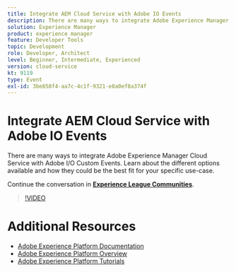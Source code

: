 ```yaml
---
title: Integrate AEM Cloud Service with Adobe IO Events
description: There are many ways to integrate Adobe Experience Manager Cloud Service with Adobe I/O Custom Events. Learn about the different options available and how they could be the best fit for your specific use-case.
solution: Experience Manager
product: experience manager
feature: Developer Tools
topic: Development
role: Developer, Architect
level: Beginner, Intermediate, Experienced
version: cloud-service
kt: 9119
type: Event
exl-id: 3be858f4-aa7c-4c1f-9321-e8a0ef8a374f
---
```

# Integrate AEM Cloud Service with Adobe IO Events

There are many ways to integrate Adobe Experience Manager Cloud Service with Adobe I/O Custom Events. Learn about the different options available and how they could be the best fit for your specific use-case.

Continue the conversation in **[Experience League Communities](https://adobe.ly/3ij0O1W)**.

>[!VIDEO](https://video.tv.adobe.com/v/337529/?quality=12&learn=on&hidetitle=true)

# Additional Resources

- [Adobe Experience Platform Documentation](https://experienceleague.adobe.com/docs/experience-platform.html)
- [Adobe Experience Platform Overview](https://experienceleague.adobe.com/docs/experience-platform/landing/home.html)
- [Adobe Experience Platform Tutorials](https://experienceleague.adobe.com/docs/platform-learn/tutorials/overview.html?lang=en)
